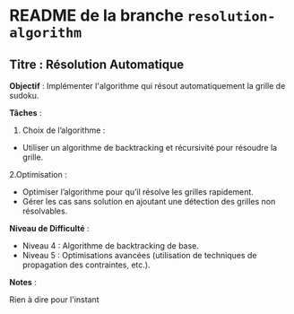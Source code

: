 # README de la branche `resolution-algorithm`

## Titre : Résolution Automatique

**Objectif** : Implémenter l'algorithme qui résout automatiquement la grille de sudoku.

**Tâches** :

1. Choix de l’algorithme :

- Utiliser un algorithme de backtracking et récursivité pour résoudre la grille.

2.Optimisation :

- Optimiser l’algorithme pour qu’il résolve les grilles rapidement.
- Gérer les cas sans solution en ajoutant une détection des grilles non résolvables.

**Niveau de Difficulté** :

- Niveau 4 : Algorithme de backtracking de base.
- Niveau 5 : Optimisations avancées (utilisation de techniques de propagation des contraintes, etc.).

**Notes** :

Rien à dire pour l'instant

